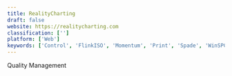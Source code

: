 ```yaml
---
title: RealityCharting
draft: false 
website: https://realitycharting.com
classification: ['']
platform: ['Web']
keywords: ['Control', 'FlinkISO', 'Momentum', 'Print', 'Spade', 'WinSPC', 'Wisdom', 'isoTracker']
---
```

Quality Management